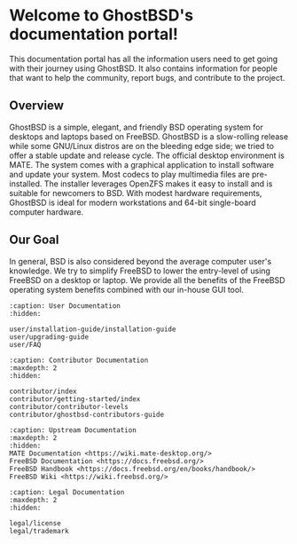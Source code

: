 Welcome to GhostBSD's documentation portal!
===========================================

This documentation portal has all the information users need to get going with their journey using GhostBSD. It also contains information for people that want to help the community, report bugs, and contribute to the project.

## Overview

GhostBSD is a simple, elegant, and friendly BSD operating system for desktops and laptops based on FreeBSD. GhostBSD is a slow-rolling release while some GNU/Linux distros are on the bleeding edge side; we tried to offer a stable update and release cycle. The official desktop environment is MATE. The system comes with a graphical application to install software and update your system. Most codecs to play multimedia files are pre-installed. The installer leverages OpenZFS makes it easy to install and is suitable for newcomers to BSD. With modest hardware requirements, GhostBSD is ideal for modern workstations and 64-bit single-board computer hardware.

## Our Goal

In general, BSD is also considered beyond the average computer user's knowledge. We try to simplify FreeBSD to lower the entry-level of using FreeBSD on a desktop or laptop. We provide all the benefits of the FreeBSD operating system benefits combined with our in-house GUI tool.


```{toctree}
:caption: User Documentation
:hidden:

user/installation-guide/installation-guide
user/upgrading-guide
user/FAQ
```


```{toctree}
:caption: Contributor Documentation
:maxdepth: 2
:hidden:

contributor/index
contributor/getting-started/index
contributor/contributor-levels
contributor/ghostbsd-contributors-guide
```


```{toctree}
:caption: Upstream Documentation
:maxdepth: 2
:hidden:
MATE Documentation <https://wiki.mate-desktop.org/>
FreeBSD Documentation <https://docs.freebsd.org/>
FreeBSD Handbook <https://docs.freebsd.org/en/books/handbook/>
FreeBSD Wiki <https://wiki.freebsd.org/>
```


```{toctree}
:caption: Legal Documentation
:maxdepth: 2
:hidden:

legal/license
legal/trademark
```
